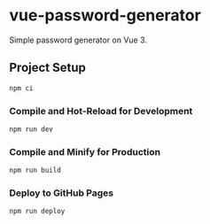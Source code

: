 # vue-password-generator
Simple password generator on Vue 3.

## Project Setup

```sh
npm ci
```

### Compile and Hot-Reload for Development

```sh
npm run dev
```

### Compile and Minify for Production

```sh
npm run build
```

### Deploy to GitHub Pages

```sh
npm run deploy
```
